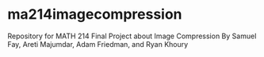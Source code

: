 # ma214imagecompression
Repository for MATH 214 Final Project about Image Compression
By Samuel Fay, Areti Majumdar, Adam Friedman, and Ryan Khoury
